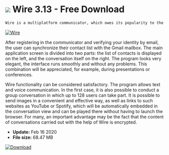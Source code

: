 # ![](https://cdn.softexe.net/static/icon/2/wire-8680.png) Wire 3.13 - Free Download

```sh
Wire is a multiplatform communicator, which owes its popularity to the fact that it was created in cooperation with programmers working previously on Skype. The program is available on various platforms, and the most distinguished is its well-developed interface.
```
[![Wire](https://gallery.dpcdn.pl/imgc/Tools/63204/g_-_420x350_1.5_-_x20151102153519_0.png)](https://softexe.net/win/internet/messenger/wire:hfhR.html)

After registering in the communicator and verifying your identity by email, the user can synchronize their contact list with the Gmail mailbox. The main application screen is divided into two parts: the list of contacts is displayed on the left, and the conversation itself on the right. The program looks very elegant, the interface runs smoothly and without any problems. This combination will be appreciated, for example, during presentations or conferences.
 
 Wire functionality can be considered satisfactory. The program allows text and voice communication. In the first case, it is also possible to conduct a group conversation in which up to 128 users can take part. It is possible to send images in a convenient and effective way, as well as links to such websites as YouTube or Spotify, which will be automatically embedded in the conversation view and can be played there without having to launch the browser. For many, an important advantage may be the fact that the content of conversations carried out with the help of Wire is encrypted.


- **Update:** Feb 16 2020
- **File size:** 68.47 MB

[![Download](https://cdn.softexe.net/static/img/download.png)](https://softexe.net/win/internet/messenger/wire:hfhR.html)

